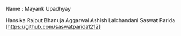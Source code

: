 
Name : Mayank Upadhyay

Hansika Rajput
Bhanuja Aggarwal
Ashish Lalchandani
Saswat Parida [https://github.com/saswatparida1212]